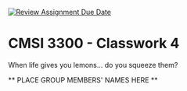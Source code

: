 [![Review Assignment Due Date](https://classroom.github.com/assets/deadline-readme-button-22041afd0340ce965d47ae6ef1cefeee28c7c493a6346c4f15d667ab976d596c.svg)](https://classroom.github.com/a/4uA7K-FR)
# CMSI 3300 - Classwork 4
When life gives you lemons... do you squeeze them?

** PLACE GROUP MEMBERS' NAMES HERE **